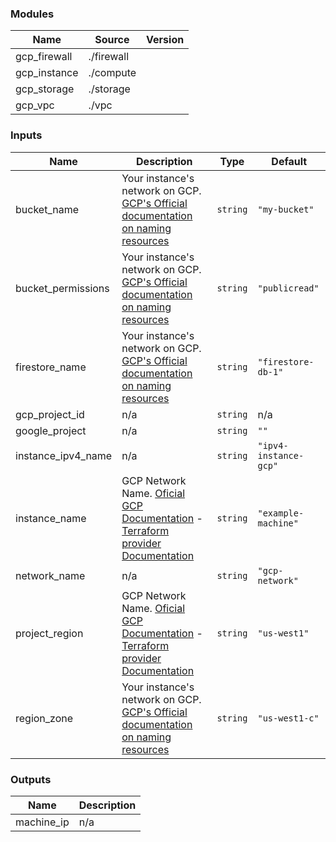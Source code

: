 <!-- BEGIN_TF_DOCS -->
### Modules

| Name | Source | Version |
|------|--------|---------|
| gcp\_firewall | ./firewall |  |
| gcp\_instance | ./compute |  |
| gcp\_storage | ./storage |  |
| gcp\_vpc | ./vpc |  |

### Inputs

| Name | Description | Type | Default |
|------|-------------|------|---------|
| bucket\_name | Your instance's network on GCP. [GCP's Official documentation on naming resources](https://cloud.google.com/compute/docs/naming-resources#resource-name-format) | `string` | `"my-bucket"` |
| bucket\_permissions | Your instance's network on GCP. [GCP's Official documentation on naming resources](https://cloud.google.com/compute/docs/naming-resources#resource-name-format) | `string` | `"publicread"` |
| firestore\_name | Your instance's network on GCP. [GCP's Official documentation on naming resources](https://cloud.google.com/compute/docs/naming-resources#resource-name-format) | `string` | `"firestore-db-1"` |
| gcp\_project\_id | n/a | `string` | n/a |
| google\_project | n/a | `string` | `""` |
| instance\_ipv4\_name | n/a | `string` | `"ipv4-instance-gcp"` |
| instance\_name | GCP Network Name. [Oficial GCP Documentation](https://cloud.google.com/compute/docs/machine-types) - [Terraform provider Documentation](https://registry.terraform.io/providers/hashicorp/google/latest/docs/resources/compute_instance#machine_type) | `string` | `"example-machine"` |
| network\_name | n/a | `string` | `"gcp-network"` |
| project\_region | GCP Network Name. [Oficial GCP Documentation](https://cloud.google.com/compute/docs/machine-types) - [Terraform provider Documentation](https://registry.terraform.io/providers/hashicorp/google/latest/docs/resources/compute_instance#machine_type) | `string` | `"us-west1"` |
| region\_zone | Your instance's network on GCP. [GCP's Official documentation on naming resources](https://cloud.google.com/compute/docs/naming-resources#resource-name-format) | `string` | `"us-west1-c"` |

### Outputs

| Name | Description |
|------|-------------|
| machine\_ip | n/a |
<!-- END_TF_DOCS -->